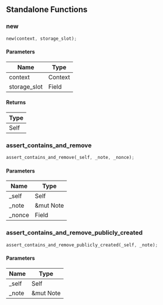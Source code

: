 ## Standalone Functions

### new

```rust
new(context, storage_slot);
```

#### Parameters
| Name | Type |
| --- | --- |
| context | Context |
| storage_slot | Field |

#### Returns
| Type |
| --- |
| Self |

### assert_contains_and_remove

```rust
assert_contains_and_remove(_self, _note, _nonce);
```

#### Parameters
| Name | Type |
| --- | --- |
| _self | Self |
| _note | &mut Note |
| _nonce | Field |

### assert_contains_and_remove_publicly_created

```rust
assert_contains_and_remove_publicly_created(_self, _note);
```

#### Parameters
| Name | Type |
| --- | --- |
| _self | Self |
| _note | &mut Note |

